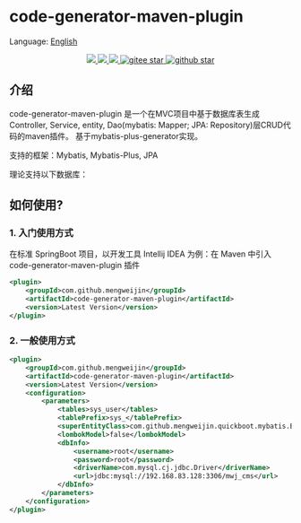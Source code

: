 # code-generator-maven-plugin

Language: [English](README.md)

<p align="center">	
	<a target="_blank" href="https://search.maven.org/search?q=g:%22com.github.mengweijin%22%20AND%20a:%22code-generator-maven-plugin%22">
		<img src="https://img.shields.io/maven-central/v/com.github.mengweijin/code-generator-maven-plugin" />
	</a>
	<a target="_blank" href="https://github.com/mengweijin/code-generator-maven-plugin/blob/master/LICENSE">
		<img src="https://img.shields.io/badge/license-Apache2.0-blue.svg" />
	</a>
	<a target="_blank" href="https://www.oracle.com/technetwork/java/javase/downloads/index.html">
		<img src="https://img.shields.io/badge/JDK-8+-green.svg" />
	</a>
	<a target="_blank" href="https://gitee.com/mengweijin/code-generator-maven-plugin/stargazers">
		<img src="https://gitee.com/mengweijin/code-generator-maven-plugin/badge/star.svg?theme=dark" alt='gitee star'/>
	</a>
	<a target="_blank" href='https://github.com/mengweijin/code-generator-maven-plugin'>
		<img src="https://img.shields.io/github/stars/mengweijin/code-generator-maven-plugin.svg?style=social" alt="github star"/>
	</a>
</p>

## 介绍
code-generator-maven-plugin 是一个在MVC项目中基于数据库表生成Controller, Service, entity, Dao(mybatis: Mapper; JPA: Repository)层CRUD代码的maven插件。
基于mybatis-plus-generator实现。

支持的框架：Mybatis, Mybatis-Plus, JPA

理论支持以下数据库：

## 如何使用?
### 1. 入门使用方式
在标准 SpringBoot 项目，以开发工具 Intellij IDEA 为例：在 Maven 中引入 code-generator-maven-plugin 插件
~~~~xml
<plugin>
    <groupId>com.github.mengweijin</groupId>
    <artifactId>code-generator-maven-plugin</artifactId>
    <version>Latest Version</version>
</plugin>
~~~~

### 2. 一般使用方式
~~~~xml
<plugin>
    <groupId>com.github.mengweijin</groupId>
    <artifactId>code-generator-maven-plugin</artifactId>
    <version>Latest Version</version>
    <configuration>
        <parameters>
            <tables>sys_user</tables>
            <tablePrefix>sys_</tablePrefix>
            <superEntityClass>com.github.mengweijin.quickboot.mybatis.BaseEntity</superEntityClass>
            <lombokModel>false</lombokModel>
            <dbInfo>
                <username>root</username>
                <password>root</password>
                <driverName>com.mysql.cj.jdbc.Driver</driverName>
                <url>jdbc:mysql://192.168.83.128:3306/mwj_cms</url>
            </dbInfo>
        </parameters>
    </configuration>
</plugin>
~~~~